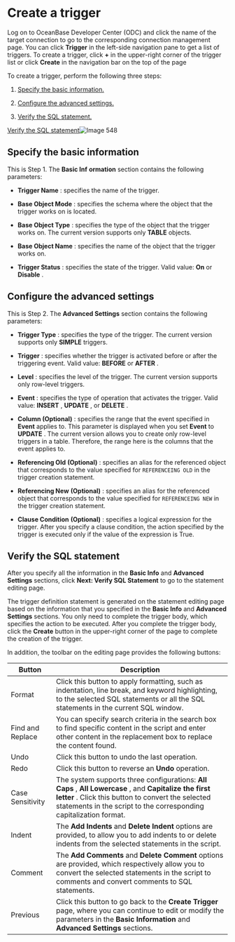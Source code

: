 Create a trigger 
=====================================

Log on to OceanBase Developer Center (ODC) and click the name of the target connection to go to the corresponding connection management page. You can click **Trigger** in the left-side navigation pane to get a list of triggers. To create a trigger, click **+** in the upper-right corner of the trigger list or click **Create** in the navigation bar on the top of the page 

To create a trigger, perform the following three steps:

1. [Specify the basic information.](#specify-the-basic-information.)

   

2. [Configure the advanced settings.](#configure-the-advanced-settings.)

   

3. [Verify the SQL statement.](#verify-the-sql-statement.)

   




[Verify the SQL statement](#verify-the-sql-statement.)![Image 548](https://help-static-aliyun-doc.aliyuncs.com/assets/img/en-US/9989620261/p268312.png)

Specify the basic information 
--------------------------------------------------

This is Step 1. The **Basic Inf** **ormation** section contains the following parameters:

* **Trigger Name** : specifies the name of the trigger.

  

* **Base Object Mode** : specifies the schema where the object that the trigger works on is located.

  

* **Base Object Type** : specifies the type of the object that the trigger works on. The current version supports only **TABLE** objects.

  

* **Base Object Name** : specifies the name of the object that the trigger works on.

  

* **Trigger Status** : specifies the state of the trigger. Valid value: **On** or **Disable** .

  




Configure the advanced settings 
----------------------------------------------------

This is Step 2. The **Advanced Settings** section contains the following parameters:

* **Trigger Type** : specifies the type of the trigger. The current version supports only **SIMPLE** triggers.

  

* **Trigger** : specifies whether the trigger is activated before or after the triggering event. Valid value: **BEFORE** or **AFTER** .

  

* **Level** : specifies the level of the trigger. The current version supports only row-level triggers.

  

* **Event** : specifies the type of operation that activates the trigger. Valid value: **INSERT** , **UPDATE** , or **DELETE** .

  

* **Column (Optional)** : specifies the range that the event specified in **Event** applies to. This parameter is displayed when you set **Event** to **UPDATE** . The current version allows you to create only row-level triggers in a table. Therefore, the range here is the columns that the event applies to.

  

* **Referencing Old** **(Optional)** : specifies an alias for the referenced object that corresponds to the value specified for `REFERENCEING OLD` in the trigger creation statement.

  

* **Referencing New** **(Optional)** : specifies an alias for the referenced object that corresponds to the value specified for `REFERENCEING NEW` in the trigger creation statement.

  

* **Clause Condition** **(Optional)** : specifies a logical expression for the trigger. After you specify a clause condition, the action specified by the trigger is executed only if the value of the expression is True.

  




Verify the SQL statement 
---------------------------------------------

After you specify all the information in the **Basic Info** and **Advanced Settings** sections, click **Next: Verify SQL Statement** to go to the statement editing page. 

The trigger definition statement is generated on the statement editing page based on the information that you specified in the **Basic Info** and **Advanced Settings** sections. You only need to complete the trigger body, which specifies the action to be executed. After you complete the trigger body, click the **Create** button in the upper-right corner of the page to complete the creation of the trigger. 

In addition, the toolbar on the editing page provides the following buttons:


|      Button      |                                                                                                            Description                                                                                                            |
|------------------|-----------------------------------------------------------------------------------------------------------------------------------------------------------------------------------------------------------------------------------|
| Format           | Click this button to apply formatting, such as indentation, line break, and keyword highlighting, to the selected SQL statements or all the SQL statements in the current SQL window.                                             |
| Find and Replace | You can specify search criteria in the search box to find specific content in the script and enter other content in the replacement box to replace the content found.                                                             |
| Undo             | Click this button to undo the last operation.                                                                                                                                                                                     |
| Redo             | Click this button to reverse an **Undo** operation.                                                                                                                                                                               |
| Case Sensitivity | The system supports three configurations: **All Caps** , **All Lowercase** , and **Capitalize the first letter** . Click this button to convert the selected statements in the script to the corresponding capitalization format. |
| Indent           | The **Add Indents** and **Delete Indent** options are provided, to allow you to add indents to or delete indents from the selected statements in the script.                                                                      |
| Comment          | The **Add Comments** and **Delete Comment** options are provided, which respectively allow you to convert the selected statements in the script to comments and convert comments to SQL statements.                               |
| Previous         | Click this button to go back to the **Create Trigger** page, where you can continue to edit or modify the parameters in the **Basic Information** and **Advanced Settings** sections.                                             |


